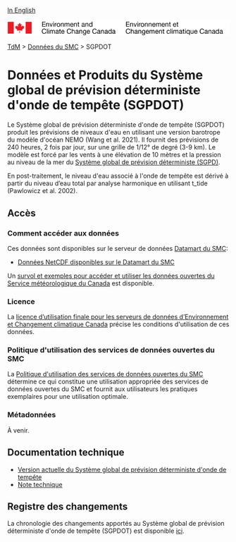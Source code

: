 [In English](readme_gdsps_en.md)

![ECCC logo](../../img_eccc-logo.png)

[TdM](../../readme_fr.md) > [Données du SMC](../readme_fr.md) > SGPDOT

# Données et Produits du Système global de prévision déterministe d'onde de tempête (SGPDOT)

Le Système global de prévision déterministe d'onde de tempête (SGPDOT) produit les prévisions de niveaux d'eau en utilisant une version barotrope du modèle d'océan NEMO (Wang et al. 2021). Il fournit des prévisions de 240 heures, 2 fois par jour, sur une grille de 1/12° de degré (3-9 km). Le modèle est forcé par les vents à une élévation de 10 mètres et la pression au niveau de la mer du [Système global de prévision déterministe (SGPD)](../nwp_gdps/readme_gdps_fr.md).

En post-traitement, le niveau d'eau associé à l'onde de tempête est dérivé à partir du niveau d’eau total par analyse harmonique en utilisant t_tide (Pawlowicz et al. 2002).

## Accès

### Comment accéder aux données

Ces données sont disponibles sur le serveur de données [Datamart du SMC](../../msc-datamart/readme_fr.md):

* [Données NetCDF disponibles sur le Datamart du SMC](readme_gdsps-datamart_fr.md)

Un [survol et exemples pour accéder et utiliser les données ouvertes du Service météorologique du Canada](../../usage/readme_fr.md) est disponible.

### Licence

La [licence d’utilisation finale pour les serveurs de données d’Environnement et Changement climatique Canada](../../licence/readme_fr.md) précise les conditions d'utilisation de ces données.

### Politique d'utilisation des services de données ouvertes du SMC

La [Politique d'utilisation des services de données ouvertes du SMC](../../usage-policy/readme_fr.md) détermine ce qui constitue une utilisation appropriée des services de données ouvertes du SMC et fournit aux utilisateurs les pratiques exemplaires pour une utilisation optimale.

### Métadonnées

À venir.

## Documentation technique

* [Version actuelle du Système global de prévision déterministe d'onde de tempête](https://collaboration.cmc.ec.gc.ca/cmc/CMOI/product_guide/docs/tech_specifications/tech_specifications_GDSPS_f.pdf)
* [Note technique](https://collaboration.cmc.ec.gc.ca/cmc/CMOI/product_guide/docs/tech_notes/technote_gdsps_f.pdf)

## Registre des changements

La chronologie des changements apportés au Système global de prévision déterministe d'onde de tempête (SGPDOT) est disponible [ici](changelog_gdsps_fr.md).
